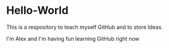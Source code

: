 # Hello-World
This is a respository to teach myself GitHub and to store Ideas.

I'm Alex and I'm having fun learning GitHub right now
